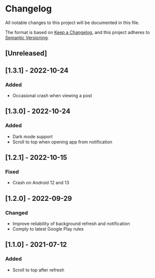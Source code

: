 # Changelog
All notable changes to this project will be documented in this file.

The format is based on [Keep a Changelog](https://keepachangelog.com/en/1.0.0/),
and this project adheres to [Semantic Versioning](https://semver.org/spec/v2.0.0.html).

## [Unreleased]

## [1.3.1] - 2022-10-24
### Added
- Occasional crash when viewing a post

## [1.3.0] - 2022-10-24
### Added
- Dark mode support
- Scroll to top when opening app from notification

## [1.2.1] - 2022-10-15
### Fixed
- Crash on Android 12 and 13

## [1.2.0] - 2022-09-29
### Changed
- Improve reliability of background refresh and notification
- Comply to latest Google Play rules

## [1.1.0] - 2021-07-12
### Added
- Scroll to top after refresh
